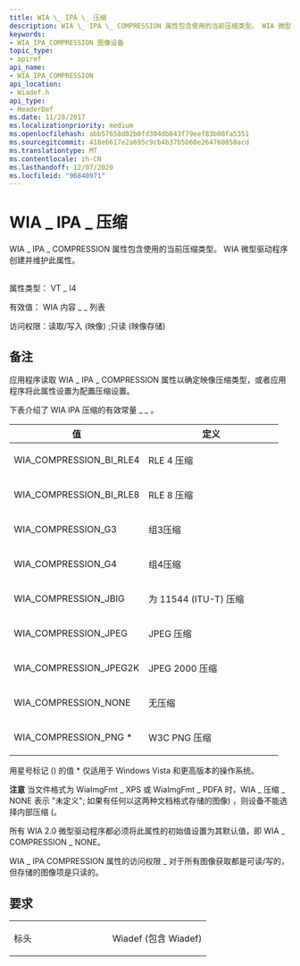 ```yaml
---
title: WIA \_ IPA \_ 压缩
description: WIA \_ IPA \_ COMPRESSION 属性包含使用的当前压缩类型。 WIA 微型驱动程序创建并维护此属性。
keywords:
- WIA_IPA_COMPRESSION 图像设备
topic_type:
- apiref
api_name:
- WIA_IPA_COMPRESSION
api_location:
- Wiadef.h
api_type:
- HeaderDef
ms.date: 11/28/2017
ms.localizationpriority: medium
ms.openlocfilehash: abb57658d02b0fd304db843f79eef83b08fa5351
ms.sourcegitcommit: 418e6617e2a695c9cb4b37b5b60e264760858acd
ms.translationtype: MT
ms.contentlocale: zh-CN
ms.lasthandoff: 12/07/2020
ms.locfileid: "96840971"
---
```

# <a name="wia_ipa_compression"></a>WIA \_ IPA \_ 压缩


WIA \_ IPA \_ COMPRESSION 属性包含使用的当前压缩类型。 WIA 微型驱动程序创建并维护此属性。

## <span id="ddk_wia_ipa_compression_si"></span><span id="DDK_WIA_IPA_COMPRESSION_SI"></span>


属性类型： VT \_ I4

有效值： WIA 内容 \_ \_ 列表

访问权限：读取/写入 (映像) ;只读 (映像存储) 

<a name="remarks"></a>备注
-------

应用程序读取 WIA \_ IPA \_ COMPRESSION 属性以确定映像压缩类型，或者应用程序将此属性设置为配置压缩设置。

下表介绍了 WIA IPA 压缩的有效常量 \_ \_ 。

<table>
<colgroup>
<col width="50%" />
<col width="50%" />
</colgroup>
<thead>
<tr class="header">
<th>值</th>
<th>定义</th>
</tr>
</thead>
<tbody>
<tr class="odd">
<td><p>WIA_COMPRESSION_BI_RLE4</p></td>
<td><p>RLE 4 压缩</p></td>
</tr>
<tr class="even">
<td><p>WIA_COMPRESSION_BI_RLE8</p></td>
<td><p>RLE 8 压缩</p></td>
</tr>
<tr class="odd">
<td><p>WIA_COMPRESSION_G3</p></td>
<td><p>组3压缩</p></td>
</tr>
<tr class="even">
<td><p>WIA_COMPRESSION_G4</p></td>
<td><p>组4压缩</p></td>
</tr>
<tr class="odd">
<td><p>WIA_COMPRESSION_JBIG<em></p></td>
<td><p>为 11544 (ITU-T) 压缩</p></td>
</tr>
<tr class="even">
<td><p>WIA_COMPRESSION_JPEG</p></td>
<td><p>JPEG 压缩</p></td>
</tr>
<tr class="odd">
<td><p>WIA_COMPRESSION_JPEG2K</em></p></td>
<td><p>JPEG 2000 压缩</p></td>
</tr>
<tr class="even">
<td><p>WIA_COMPRESSION_NONE</p></td>
<td><p>无压缩</p></td>
</tr>
<tr class="odd">
<td><p>WIA_COMPRESSION_PNG *</p></td>
<td><p>W3C PNG 压缩</p></td>
</tr>
</tbody>
</table>

 

用星号标记 () 的值 \* 仅适用于 Windows Vista 和更高版本的操作系统。

**注意**   当文件格式为 WiaImgFmt \_ XPS 或 WiaImgFmt \_ PDFA 时，WIA \_ 压缩 \_ NONE 表示 "未定义"; 如果有任何以这两种文档格式存储的图像) ，则设备不能选择内部压缩 (。

 

所有 WIA 2.0 微型驱动程序都必须将此属性的初始值设置为其默认值，即 WIA \_ COMPRESSION \_ NONE。

WIA \_ IPA COMPRESSION 属性的访问权限 \_ 对于所有图像获取都是可读/写的，但存储的图像项是只读的。

<a name="requirements"></a>要求
------------

<table>
<colgroup>
<col width="50%" />
<col width="50%" />
</colgroup>
<tbody>
<tr class="odd">
<td><p>标头</p></td>
<td>Wiadef (包含 Wiadef) </td>
</tr>
</tbody>
</table>

 

 





